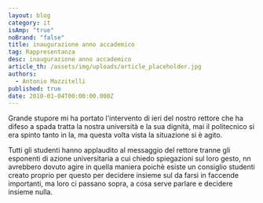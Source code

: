 ```yaml
---
layout: blog
category: it
isAmp: "true"
noBrand: "false"
title: inaugurazione anno accademico
tag: Rappresentanza
desc: inaugurazione anno accademico
article_th: /assets/img/uploads/article_placeholder.jpg
authors:
  - Antonio Mazzitelli
published: true
date: 2010-01-04T00:00:00.000Z
---
```


Grande stupore mi ha portato l'intervento di ieri del nostro rettore che ha difeso a spada tratta la nostra università e la sua dignità, mai il politecnico si era spinto tanto in la, ma questa volta vista la situazione si è agito.

Tutti gli studenti hanno applaudito al messaggio del rettore tranne gli esponenti di azione universitaria a cui chiedo spiegazioni sul loro gesto, nn avrebbero dovuto agire in quella maniera poichè esiste un consiglio studenti creato proprio per questo per decidere insieme sul da farsi in faccende importanti, ma loro ci passano sopra, a cosa serve parlare e decidere insieme nulla.
